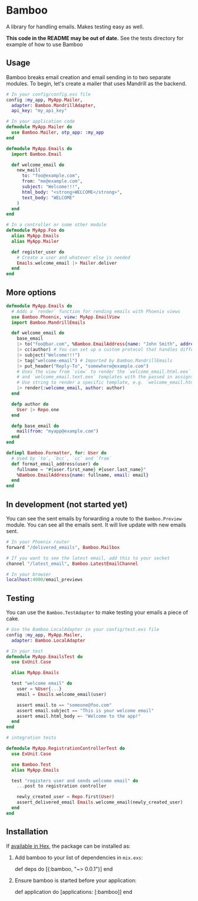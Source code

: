 # Bamboo

A library for handling emails. Makes testing easy as well.

**This code in the README may be out of date.** See the tests directory for example of how to use Bamboo

## Usage

Bamboo breaks email creation and email sending in to two separate modules. To
begin, let's create a mailer that uses Mandrill as the backend.

```elixir
# In your config/config.exs file
config :my_app, MyApp.Mailer,
  adapter: Bamboo.MandrillAdapter,
  api_key: "my_api_key"

# In your application code
defmodule MyApp.Mailer do
  use Bamboo.Mailer, otp_app: :my_app
end

defmodule MyApp.Emails do
  import Bamboo.Email

  def welcome_email do
    new_mail(
      to: "foo@example.com",
      from: "me@example.com",
      subject: "Welcome!!!",
      html_body: "<strong>WELCOME</strong>",
      text_body: "WELCOME"
    )
  end
end

# In a controller or some other module
defmodule MyApp.Foo do
  alias MyApp.Emails
  alias MyApp.Mailer

  def register_user do
    # Create a user and whatever else is needed
    Emails.welcome_email |> Mailer.deliver
  end
end
```

## More options

```elixir
defmodule MyApp.Emails do
  # Adds a `render` function for rending emails with Phoenix views
  use Bamboo.Phoenix, view: MyApp.EmailView
  import Bamboo.MandrillEmails

  def welcome_email do
    base_email
    |> to("foo@bar.com", %Bamboo.EmailAddress{name: "John Smith", address:"john@foo.com"})
    |> cc(author) # You can set up a custom protocol that handles different types of structs.
    |> subject("Welcome!!!")
    |> tag("welcome-email") # Imported by Bamboo.MandrillEmails
    |> put_header("Reply-To", "somewhere@example.com")
    # Uses the view from `view` to render the `welcome_email.html.eex`
    # and `welcome_email.text.eex` templates with the passed in assigns
    # Use string to render a specific template, e.g. `welcome_email.html.eex`
    |> render(:welcome_email, author: author)
  end

  defp author do
    User |> Repo.one
  end

  defp base_email do
    mail(from: "myapp@example.com")
  end
end

defimpl Bamboo.Formatter, for: User do
  # Used by `to`, `bcc`, `cc` and `from`
  def format_email_address(user) do
    fullname = "#{user.first_name} #{user.last_name}"
    %Bamboo.EmailAddress{name: fullname, email: email}
  end
end
```

## In development (not started yet)

You can see the sent emails by forwarding a route to the `Bamboo.Preview`
module. You can see all the emails sent. It will live update with new emails
sent.

```elixir
# In your Phoenix router
forward "/delivered_emails", Bamboo.Mailbox

# If you want to see the latest email, add this to your socket
channel "/latest_email", Bamboo.LatestEmailChannel

# In your browser
localhost:4000/email_previews
```

## Testing

You can use the `Bamboo.TestAdapter` to make testing your emails a piece of cake.

```elixir
# Use the Bamboo.LocalAdapter in your config/test.exs file
config :my_app, MyApp.Mailer,
  adapter: Bamboo.LocalAdapter

# In your test
defmodule MyApp.EmailsTest do
  use ExUnit.Case

  alias MyApp.Emails

  test "welcome email" do
    user = %User{...}
    email = Emails.welcome_email(user)

    assert email.to == "someone@foo.com"
    assert email.subject == "This is your welcome email"
    assert email.html_body =~ "Welcome to the app!"
  end
end

# integration tests

defmodule MyApp.RegistrationControllerTest do
  use ExUnit.Case

  use Bamboo.Test
  alias MyApp.Emails

  test "registers user and sends welcome email" do
    ...post to registration controller

    newly_created_user = Repo.first(User)
    assert_delivered_email Emails.welcome_email(newly_created_user)
  end
end

```

## Installation

If [available in Hex](https://hex.pm/docs/publish), the package can be installed as:

  1. Add bamboo to your list of dependencies in `mix.exs`:

        def deps do
          [{:bamboo, "~> 0.0.1"}]
        end

  2. Ensure bamboo is started before your application:

        def application do
          [applications: [:bamboo]]
        end
